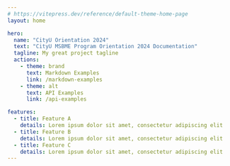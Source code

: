 ```yaml
---
# https://vitepress.dev/reference/default-theme-home-page
layout: home

hero:
  name: "CityU Orientation 2024"
  text: "CityU MSBME Program Orientation 2024 Documentation"
  tagline: My great project tagline
  actions:
    - theme: brand
      text: Markdown Examples
      link: /markdown-examples
    - theme: alt
      text: API Examples
      link: /api-examples

features:
  - title: Feature A
    details: Lorem ipsum dolor sit amet, consectetur adipiscing elit
  - title: Feature B
    details: Lorem ipsum dolor sit amet, consectetur adipiscing elit
  - title: Feature C
    details: Lorem ipsum dolor sit amet, consectetur adipiscing elit
---
```


